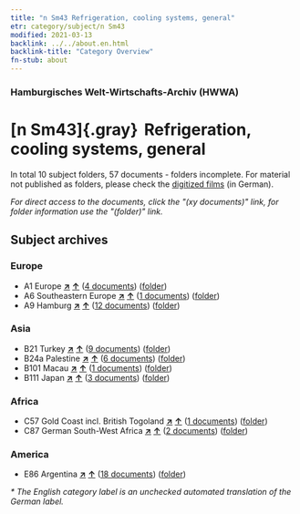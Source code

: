 ```yaml
---
title: "n Sm43 Refrigeration, cooling systems, general"
etr: category/subject/n Sm43
modified: 2021-03-13
backlink: ../../about.en.html
backlink-title: "Category Overview"
fn-stub: about
---
```


### Hamburgisches Welt-Wirtschafts-Archiv (HWWA)
# [n Sm43]{.gray}&#8201; Refrigeration, cooling systems, general&#160; 





In total 10 subject folders, 57 documents - folders incomplete.
For material not published as folders, please check the [digitized films](/film/h1_sh) (in German).

_For direct access to the documents, click the "(xy documents)" link, for folder information use the "(folder)" link._

## Subject archives



### Europe

- A1 Europe [**&nearr;**](../../../geo/i/140892/about.en.html "Europe (all folders)") [**&uarr;**](../../../geo/about.en.html#A1 "Country category system") (<a href="https://pm20.zbw.eu/dfgview/sh/140892,145847" title="about: Europe : Refrigeration, cooling systems, general" target="_blank">4 documents</a>) ([folder](http://purl.org/pressemappe20/folder/sh/140892,145847))
- A6 Southeastern Europe [**&nearr;**](../../../geo/i/140900/about.en.html "Southeastern Europe (all folders)") [**&uarr;**](../../../geo/about.en.html#A6 "Country category system") (<a href="https://pm20.zbw.eu/dfgview/sh/140900,145847" title="about: Southeastern Europe : Refrigeration, cooling systems, general" target="_blank">1 documents</a>) ([folder](http://purl.org/pressemappe20/folder/sh/140900,145847))
- A9 Hamburg [**&nearr;**](../../../geo/i/140905/about.en.html "Hamburg (all folders)") [**&uarr;**](../../../geo/about.en.html#A9 "Country category system") (<a href="https://pm20.zbw.eu/dfgview/sh/140905,145847" title="about: Hamburg : Refrigeration, cooling systems, general" target="_blank">12 documents</a>) ([folder](http://purl.org/pressemappe20/folder/sh/140905,145847))

### Asia

- B21 Turkey [**&nearr;**](../../../geo/i/141111/about.en.html "Turkey (all folders)") [**&uarr;**](../../../geo/about.en.html#B21 "Country category system") (<a href="https://pm20.zbw.eu/dfgview/sh/141111,145847" title="about: Turkey : Refrigeration, cooling systems, general" target="_blank">9 documents</a>) ([folder](http://purl.org/pressemappe20/folder/sh/141111,145847))
- B24a Palestine [**&nearr;**](../../../geo/i/141115/about.en.html "Palestine (all folders)") [**&uarr;**](../../../geo/about.en.html#B24a "Country category system") (<a href="https://pm20.zbw.eu/dfgview/sh/141115,145847" title="about: Palestine : Refrigeration, cooling systems, general" target="_blank">6 documents</a>) ([folder](http://purl.org/pressemappe20/folder/sh/141115,145847))
- B101 Macau [**&nearr;**](../../../geo/i/141267/about.en.html "Macau (all folders)") [**&uarr;**](../../../geo/about.en.html#B101 "Country category system") (<a href="https://pm20.zbw.eu/dfgview/sh/141267,145847" title="about: Macau : Refrigeration, cooling systems, general" target="_blank">1 documents</a>) ([folder](http://purl.org/pressemappe20/folder/sh/141267,145847))
- B111 Japan [**&nearr;**](../../../geo/i/141272/about.en.html "Japan (all folders)") [**&uarr;**](../../../geo/about.en.html#B111 "Country category system") (<a href="https://pm20.zbw.eu/dfgview/sh/141272,145847" title="about: Japan : Refrigeration, cooling systems, general" target="_blank">3 documents</a>) ([folder](http://purl.org/pressemappe20/folder/sh/141272,145847))

### Africa

- C57 Gold Coast incl. British Togoland [**&nearr;**](../../../geo/i/141406/about.en.html "Gold Coast incl. British Togoland (all folders)") [**&uarr;**](../../../geo/about.en.html#C57 "Country category system") (<a href="https://pm20.zbw.eu/dfgview/sh/141406,145847" title="about: Gold Coast incl. British Togoland : Refrigeration, cooling systems, general" target="_blank">1 documents</a>) ([folder](http://purl.org/pressemappe20/folder/sh/141406,145847))
- C87 German South-West Africa [**&nearr;**](../../../geo/i/141450/about.en.html "German South-West Africa (all folders)") [**&uarr;**](../../../geo/about.en.html#C87 "Country category system") (<a href="https://pm20.zbw.eu/dfgview/sh/141450,145847" title="about: German South-West Africa : Refrigeration, cooling systems, general" target="_blank">2 documents</a>) ([folder](http://purl.org/pressemappe20/folder/sh/141450,145847))

### America

- E86 Argentina [**&nearr;**](../../../geo/i/141692/about.en.html "Argentina (all folders)") [**&uarr;**](../../../geo/about.en.html#E86 "Country category system") (<a href="https://pm20.zbw.eu/dfgview/sh/141692,145847" title="about: Argentina : Refrigeration, cooling systems, general" target="_blank">18 documents</a>) ([folder](http://purl.org/pressemappe20/folder/sh/141692,145847))


_* The English category label is an unchecked automated translation of the German label._

